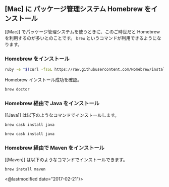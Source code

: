## [Mac] に パッケージ管理システム Homebrew をインストール

[[Mac]] でパッケージ管理システムを使うときに、このご時世だと Homebrew を利用するのが多いとのことです。
`brew` というコマンドが利用できるようになります。

### Homebrew をインストール

```sh
ruby -e "$(curl -fsSL https://raw.githubusercontent.com/Homebrew/install/master/install)"
```

Homebrew インストール成功を確認。

```sh
brew doctor
```

### Homebrew 経由で Java をインストール

[[Java]] は以下のようなコマンドでインストールします。

```sh
brew cask install java
```

```sh
brew cask install java
```

### Homebrew 経由で Maven をインストール

[[Maven]] は以下のようなコマンドでインストールできます。

```sh
brew install maven
```

<@lastmodified date="2017-02-21"/>
